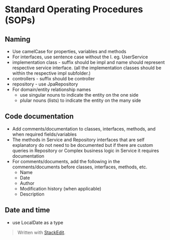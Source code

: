 
# Standard Operating Procedures (SOPs)

## Naming

 - Use camelCase for properties, variables and methods
 - For interfaces, use sentence case without the I. eg. UserService
 - implementation class - suffix should be impl and name should represent respective service interface. (all the implementation classes should be within the respective impl subfolder.)
 - controllers - suffix should be controller
 - repository - use JpaRepository
 - For domain/entity relationship names
	 - use singular nouns to indicate the entity on the one side
	 - plular nouns (lists) to indicate the entity on the many side
## Code documentation
 - Add comments/documentation to classes, interfaces, methods, and when required fields/variables
 - The methods in Service and Repository interfaces that are self explanatory do not need to be documented but if there are custom queries in Repository or Complex business logic in Service it requires documentation
 - For comments/documents, add the following in the comments/documents before classes, interfaces, methods, etc.
	 - Name
	 - Date
	- Author
	- Modification history (when applicable)
	- Description
## Date and time
 - use LocalDate as a type
> Written with [StackEdit](https://stackedit.io/).
<!--stackedit_data:
eyJoaXN0b3J5IjpbNTk3NTUwNDc1LDE2NjQ2NzgzNDcsLTE3ND
IyMzIwMCwxNDAyMzQ2OTA5LC0xNzI2MTMxMjc5LDk3MTc4NTE1
NywtODM5NzU2MTkwXX0=
-->